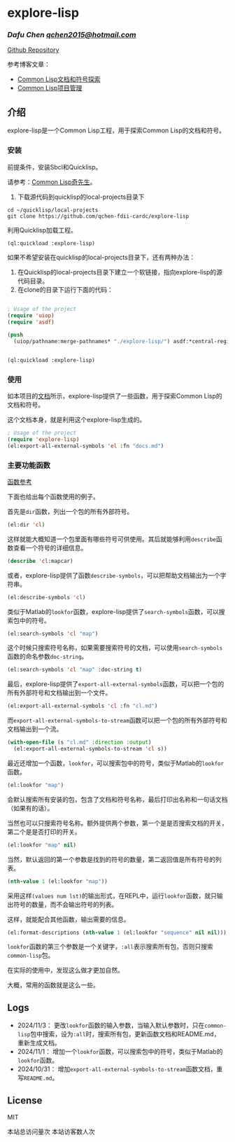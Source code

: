 <script async src="//busuanzi.ibruce.info/busuanzi/2.3/busuanzi.pure.mini.js"></script>
  <meta name="referrer" content="no-referrer-when-downgrade">

# explore-lisp
### _Dafu Chen <qchen2015@hotmail.com>_

[Github Repository](https://github.com/qchen-fdii-cardc/explore-lisp)

参考博客文章：

- [Common Lisp文档和符号探索](https://www.windtunnel.cn/posts/005-explore-lisp/)
- [Common Lisp项目管理](https://www.windtunnel.cn/posts/002-lazy-process/)

## 介绍

explore-lisp是一个Common Lisp工程，用于探索Common Lisp的文档和符号。

### 安装

前提条件，安装Sbcl和Quicklisp。

请参考：[Common Lisp奇先生](https://www.windtunnel.cn/categories/lisp/)。

1. 下载源代码到quicklisp的local-projects目录下
```shell
cd ~/quicklisp/local-projects
git clone https://github.com/qchen-fdii-cardc/explore-lisp
```

利用Quicklisp加载工程。

```lisp
(ql:quickload :explore-lisp)
```

如果不希望安装在quicklisp的local-projects目录下，还有两种办法：

1. 在Quicklisp的local-projects目录下建立一个软链接，指向explore-lisp的源代码目录。
2. 在clone的目录下运行下面的代码：

```lisp

; Usage of the project
(require 'uiop)
(require 'asdf)

(push
  (uiop/pathname:merge-pathnames* "./explore-lisp/") asdf:*central-registry*)


(ql:quickload :explore-lisp)
```

### 使用

如本项目的[文档](docs.md)所示，explore-lisp提供了一些函数，用于探索Common Lisp的文档和符号。

这个文档本身，就是利用这个explore-lisp生成的。

```lisp
; Usage of the project
(require 'explore-lisp)
(el:export-all-external-symbols 'el :fn "docs.md") 
```

### 主要功能函数

[函数参考](docs.md)

下面也给出每个函数使用的例子。

首先是`dir`函数，列出一个包的所有外部符号。

```lisp
(el:dir 'cl)
```

这样就能大概知道一个包里面有哪些符号可供使用。其后就能够利用`describe`函数查看一个符号的详细信息。

```lisp
(describe 'cl:mapcar)
```

或者，explore-lisp提供了函数`describe-symbols`，可以把帮助文档输出为一个字符串。
  
```lisp
(el:describe-symbols 'cl)
```

类似于Matlab的`lookfor`函数，explore-lisp提供了`search-symbols`函数，可以搜索包中的符号。

```lisp
(el:search-symbols 'cl "map")
```

这个时候只搜索符号名称，如果需要搜索符号的文档，可以使用`search-symbols`函数的命名参数`doc-string`。

```lisp
(el:search-symbols 'cl "map" :doc-string t)
```

最后，explore-lisp提供了`export-all-external-symbols`函数，可以把一个包的所有外部符号和文档输出到一个文件。

```lisp
(el:export-all-external-symbols 'cl :fn "cl.md")
```

而`export-all-external-symbols-to-stream`函数可以把一个包的所有外部符号和文档输出到一个流。

```lisp
(with-open-file (s "cl.md" :direction :output)
  (el:export-all-external-symbols-to-stream 'cl s))
```
最近还增加一个函数，`lookfor`，可以搜索包中的符号，类似于Matlab的`lookfor`函数。

```lisp
(el:lookfor "map")
```

会默认搜索所有安装的包，包含了文档和符号名称，最后打印出名称和一句话文档（如果有的话）。

当然也可以只搜索符号名称。额外提供两个参数，第一个是是否搜索文档的开关，第二个是是否打印的开关。

```lisp
(el:lookfor "map" nil)
```

当然，默认返回的第一个参数是找到的符号的数量，第二返回值是所有符号的列表。

```lisp
(nth-value 1 (el:lookfor "map"))
```

采用这样`(values num lst)`的输出形式，在REPL中，运行`lookfor`函数，就只输出符号的数量，而不会输出符号的列表。

这样，就能配合其他函数，输出需要的信息。

```lisp
(el:format-descriptions (nth-value 1 (el:lookfor "sequence" nil nil)))
```

`lookfor`函数的第三个参数是一个关键字，`:all`表示搜索所有包，否则只搜索`common-lisp`包。

在实际的使用中，发现这么做才更加自然。

大概，常用的函数就是这么一些。

## Logs

- 2024/11/3： 更改`lookfor`函数的输入参数，当输入默认参数时，只在`common-lisp`包中搜索，设为`:all`时，搜索所有包，更新函数文档和README.md， 重新生成文档。
- 2024/11/1： 增加一个`lookfor`函数，可以搜索包中的符号，类似于Matlab的`lookfor`函数。
- 2024/10/31： 增加`export-all-external-symbols-to-stream`函数文档，重写`README.md`。
## License

MIT


<div class="busuanzi-footer">
  <span id="busuanzi_container_site_pv">
    本站总访问量<span id="busuanzi_value_site_pv"></span>次
  </span>
  <span id="busuanzi_container_site_uv">
    本站访客数<span id="busuanzi_value_site_uv"></span>人次
  </span>
</div>
